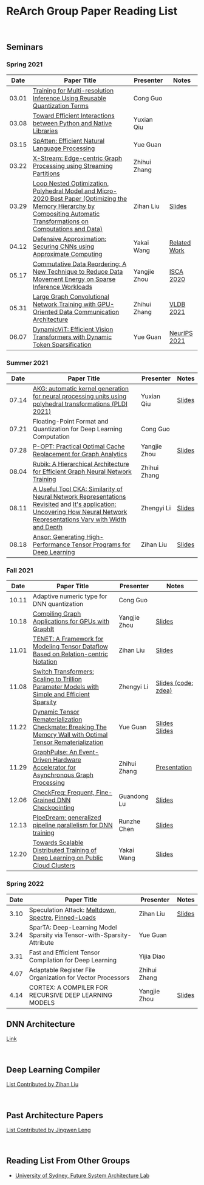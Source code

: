 ReArch Group Paper Reading List
===============================

 

Seminars
--------

### Spring 2021

|**Date**| **Paper Title**                                                           | **Presenter** | **Notes** |
|--------|---------------------------------------------------------------------------|---------------|-----------|
| 03.01  | [Training for Multi-resolution Inference Using Reusable Quantization Terms](http://www.eecs.harvard.edu/~htk/publication/2021-asplos-zhang-mcdanel-kung-dong.pdf) | Cong Guo      |           |
| 03.08  | [Toward Efficient Interactions between Python and Native Libraries](https://github.com/usyd-fsalab/ReadingList/blob/main/pdf/asplos21-paper586.pdf) | Yuxian Qiu | |
| 03.15  | [SpAtten: Efficient Natural Language Processing](https://hanlab.mit.edu/projects/spatten/) | Yue Guan | |
| 03.22  | [X-Stream: Edge-centric Graph Processing using Streaming Partitions](https://github.com/bindscha/x-stream) | Zhihui Zhang | |
| 03.29  | [Loop Nested Optimization, Polyhedral Model and Micro-2020 Best Paper (Optimizing the Memory Hierarchy by Compositing Automatic Transformations on Computations and Data)](https://ieeexplore.ieee.org/document/9251965) | Zihan Liu | [Slides](https://1drv.ms/p/s!AhjvDaw8hwGhnxs4_fr_F4Nazto9?e=7sEqQQ) |
| 04.12  | [Defensive Approximation: Securing CNNs using Approximate Computing](https://www.cs.ucr.edu/~nael/pubs/asplos21.pdf) | Yakai Wang | [Related Work](https://ieeexplore.ieee.org/document/6387646) |
| 05.17  | [Commutative Data Reordering: A New Technique to Reduce Data Movement Energy on Sparse Inference Workloads](https://www.osti.gov/servlets/purl/1781776) | Yangjie Zhou | [ISCA 2020](https://jbox.sjtu.edu.cn/l/MFg8AR) |
| 05.31  | [Large Graph Convolutional Network Training with GPU-Oriented Data Communication Architecture](http://vldb.org/pvldb/vol14/p2087-min.pdf) | Zhihui Zhang | [VLDB 2021](https://www.davidmin.net/assets/slides/pyd.pdf) |
| 06.07  | [DynamicViT: Efficient Vision Transformers with Dynamic Token Sparsification](https://proceedings.neurips.cc/paper/2021/file/747d3443e319a22747fbb873e8b2f9f2-Paper.pdf) | Yue Guan | [NeurIPS 2021](https://dynamicvit.ivg-research.xyz/) |


### Summer 2021

|**Date**| **Paper Title**                                                           | **Presenter** | **Notes** |
|--------|---------------------------------------------------------------------------|---------------|-----------|
| 07.14  | [AKG: automatic kernel generation for neural processing units using polyhedral transformations (PLDI 2021)](https://dl.acm.org/doi/pdf/10.1145/3453483.3454106) | Yuxian Qiu | [Slides](https://www.di.ens.fr/~zhaojie/pldi2021-presentation) |
| 07.21  | Floating-Point Format and Quantization for Deep Learning Computation | Cong Guo  |  |
| 07.28  | [P-OPT: Practical Optimal Cache Replacement for Graph Analytics](https://brandonlucia.com/pubs/POPT_HPCA21_CameraReady.pdf) | Yangjie Zhou | [Slides](https://jbox.sjtu.edu.cn/l/u15Q1m) |
| 08.04  | [Rubik: A Hierarchical Architecture for Efficient Graph Neural Network Training](https://ieeexplore.ieee.org/abstract/document/9428002/) | Zhihui Zhang |  |
| 08.11  | [A Useful Tool CKA: Similarity of Neural Network Representations Revisited](https://arxiv.org/abs/1905.00414) and [It's application: Uncovering How Neural Network Representations Vary with Width and Depth](https://arxiv.org/abs/2010.15327) | Zhengyi Li | [Slides](https://jbox.sjtu.edu.cn/l/LFlrY5) |
| 08.18  | [Ansor: Generating High-Performance Tensor Programs for Deep Learning](https://www.usenix.org/conference/osdi20/presentation/zheng) | Zihan Liu | [Slides](https://1drv.ms/p/s!AhjvDaw8hwGhtngBEMy48hSSgEEU?e=lnadKt) |

### Fall 2021

|**Date**| **Paper Title**                                                           | **Presenter** | **Notes** |
|--------|---------------------------------------------------------------------------|---------------|-----------|
| 10.11  | Adaptive numeric type for DNN quantization | Cong Guo | |
| 10.18  | [Compiling Graph Applications for GPUs with GraphIt](https://graphit-lang.org/index) | Yangjie Zhou | [Slides](https://intimeand.space/docs/CGO21-G2.pdf) |
| 11.01  | [TENET: A Framework for Modeling Tensor Dataflow Based on Relation-centric Notation](https://ieeexplore.ieee.org/document/9499903) | Zihan Liu | [Slides](https://1drv.ms/p/s!AhjvDaw8hwGhtxk_WtypKJSnhSW0?e=iqLEIh) |
| 11.08  | [Switch Transformers: Scaling to Trillion Parameter Models with Simple and Efficient Sparsity](https://arxiv.org/abs/2101.03961) | Zhengyi Li | [Slides (code: zdea)](https://pan.baidu.com/s/13dRMZzVwYV4PGcaCAVrZug) | 
| 11.22  | [Dynamic Tensor Rematerialization](https://arxiv.org/abs/2006.09616)  <br /> [Checkmate: Breaking The Memory Wall with Optimal Tensor Rematerialization](https://arxiv.org/abs/2006.09616)| Yue Guan | [Slides](https://www.parasjain.com/projects/20checkmate/checkmate_mlsys_slides.pdf) <br />[Slides](https://marisa.moe/resources/DTR.pptx) | 
| 11.29  | [GraphPulse: An Event-Driven Hardware Accelerator for Asynchronous Graph Processing](https://shafiur.me/publication/rahman-graphpulse-micro-2020/rahman-graphpulse-micro-2020.pdf)| Zhihui Zhang | [Presentation](https://www.youtube.com/watch?v=olhBDSa7xVE)| 
| 12.06  | [CheckFreq: Frequent, Fine-Grained DNN Checkpointing](https://www.usenix.org/system/files/fast21-mohan.pdf)| Guandong Lu | [Slides](https://www.usenix.org/sites/default/files/conference/protected-files/fast21_slides_mohan.pdf)| 
| 12.13  | [PipeDream: generalized pipeline parallelism for DNN training](https://dl.acm.org/doi/10.1145/3341301.3359646)| Runzhe Chen | [Slides](https://jbox.sjtu.edu.cn/l/H1RivF)| 
| 12.20  | [Towards Scalable Distributed Training of Deep Learning on Public Cloud Clusters](https://proceedings.mlsys.org/paper/2021/file/8613985ec49eb8f757ae6439e879bb2a-Paper.pdf)| Yakai Wang | [Slides](https://jbox.sjtu.edu.cn/l/y18DmN)| 

### Spring 2022

|**Date**| **Paper Title**                                                           | **Presenter** | **Notes** |
|--------|---------------------------------------------------------------------------|---------------|-----------|
| 3.10  | Speculation Attack:  [Meltdown](https://www.usenix.org/conference/usenixsecurity18/presentation/lipp), [Spectre](https://ieeexplore.ieee.org/document/8835233), [Pinned-Loads](https://dl.acm.org/doi/10.1145/3503222.3507724) | Zihan Liu | [Slides](https://www.icloud.com.cn/keynote/0ccG6xZVn7bYlTEwcL42c8UMw#Seminar) |
| 3.24 | SparTA: Deep-Learning Model Sparsity via Tensor-with-Sparsity-Attribute | Yue Guan | |
| 3.31 | Fast and Efficient Tensor Compilation for Deep Learning | Yijia Diao | |
| 4.07 | Adaptable Register File Organization for Vector Processors | Zhihui Zhang | |
| 4.14 | CORTEX: A COMPILER FOR RECURSIVE DEEP LEARNING MODELS | Yangjie Zhou | [Slides](https://slideslive.com/38952764) |

DNN Architecture
----------------

[Link](Architecture/DNNAccelerator.md)

 

Deep Learning Compiler
----------------------

[List Contributed by Zihan Liu](DeepLearningCompiler/DLPaperList.md)

 

Past Architecture Papers
------------------------

[List Contributed by Jingwen Leng](Architecture/PAST.md)

 

Reading List From Other Groups
------------------------------

-   [University of Sydney, Future System Architecture
    Lab](https://github.com/usyd-fsalab/ReadingList)
